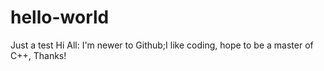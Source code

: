 # hello-world
Just a test
Hi All:
  I'm newer to Github;I like coding, hope to be a master of C++, Thanks!
